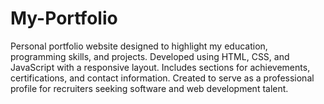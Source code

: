 # My-Portfolio
Personal portfolio website designed to highlight my education, programming skills, and projects. Developed using HTML, CSS, and JavaScript with a responsive layout. Includes sections for achievements, certifications, and contact information. Created to serve as a professional profile for recruiters seeking software and web development talent.
